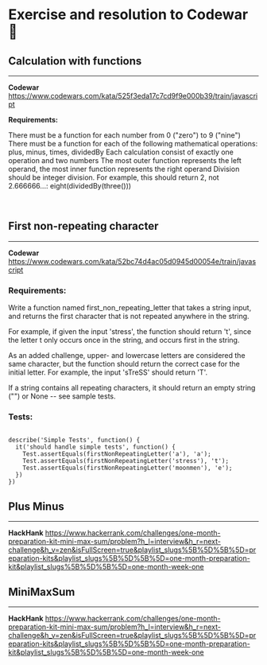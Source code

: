 # Exercise and resolution to Codewar 💭


## Calculation with functions

---

**Codewar**
<https://www.codewars.com/kata/525f3eda17c7cd9f9e000b39/train/javascript>

**Requirements:**

There must be a function for each number from 0 ("zero") to 9 ("nine")
There must be a function for each of the following mathematical operations: plus, minus, times, dividedBy
Each calculation consist of exactly one operation and two numbers
The most outer function represents the left operand, the most inner function represents the right operand
Division should be integer division. For example, this should return 2, not 2.666666...:
eight(dividedBy(three()))

<br>

##  First non-repeating character

***

**Codewar** <https://www.codewars.com/kata/52bc74d4ac05d0945d00054e/train/javascript>

### **Requirements:**
Write a function named first_non_repeating_letter that takes a string input, and returns the first character that is not repeated anywhere in the string.

For example, if given the input 'stress', the function should return 't', since the letter t only occurs once in the string, and occurs first in the string.

As an added challenge, upper- and lowercase letters are considered the same character, but the function should return the correct case for the initial letter. For example, the input 'sTreSS' should return 'T'.

If a string contains all repeating characters, it should return an empty string ("") or None -- see sample tests.

### **Tests:**

```

describe('Simple Tests', function() {
  it('should handle simple tests', function() {
    Test.assertEquals(firstNonRepeatingLetter('a'), 'a');
    Test.assertEquals(firstNonRepeatingLetter('stress'), 't');
    Test.assertEquals(firstNonRepeatingLetter('moonmen'), 'e');
  })
})

```
##  Plus Minus

***

**HackHank** <https://www.hackerrank.com/challenges/one-month-preparation-kit-mini-max-sum/problem?h_l=interview&h_r=next-challenge&h_v=zen&isFullScreen=true&playlist_slugs%5B%5D%5B%5D=preparation-kits&playlist_slugs%5B%5D%5B%5D=one-month-preparation-kit&playlist_slugs%5B%5D%5B%5D=one-month-week-one>


##  MiniMaxSum 

***

**HackHank** <https://www.hackerrank.com/challenges/one-month-preparation-kit-mini-max-sum/problem?h_l=interview&h_r=next-challenge&h_v=zen&isFullScreen=true&playlist_slugs%5B%5D%5B%5D=preparation-kits&playlist_slugs%5B%5D%5B%5D=one-month-preparation-kit&playlist_slugs%5B%5D%5B%5D=one-month-week-one>
>







